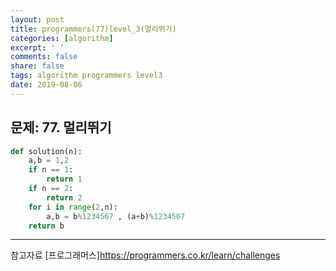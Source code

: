 ```yaml
---
layout: post
title: programmers(77)level_3(멀리뛰기)
categories: [algorithm]
excerpt: ' '
comments: false
share: false
tags: algorithm programmers level3
date: 2019-08-06
---
```


## 문제: 77. 멀리뛰기

```python
def solution(n):
    a,b = 1,2
    if n == 1:
        return 1
    if n == 2:
        return 2
    for i in range(2,n):
        a,b = b%1234567 , (a+b)%1234567
    return b
```

---

참고자료
[프로그래머스]<https://programmers.co.kr/learn/challenges>
